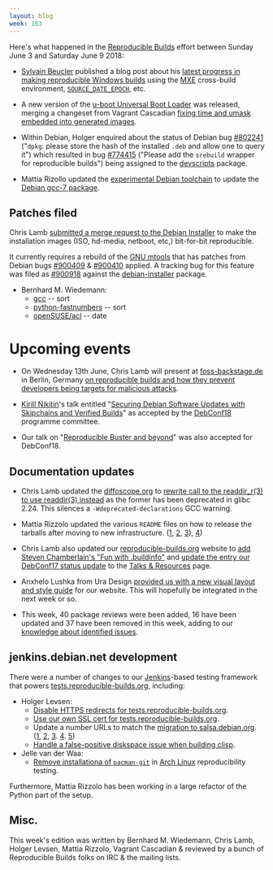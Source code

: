 ```yaml
---
layout: blog
week: 163
---
```


Here's what happened in the [Reproducible Builds](https://reproducible-builds.org) effort between Sunday June 3 and Saturday June 9 2018:

* [Sylvain Beucler](https://blog.beuc.net/) published a blog post about his [latest progress in making reproducible Windows builds](https://blog.beuc.net/posts/Reproducible_Windows_builds/) using the [MXE](http://mxe.cc/) cross-build environment, [`SOURCE_DATE_EPOCH`](https://reproducible-builds.org/specs/source-date-epoch/), etc.

* A new version of the [u-boot Universal Boot Loader](https://www.denx.de/wiki/U-Boot) was released, merging a changeset from Vagrant Cascadian [fixing time and umask embedded into generated images](http://git.denx.de/?p=u-boot.git;a=commit;h=8664ab7debabfb6e1049c81030c2a18fd3eecb58).

* Within Debian, Holger enquired about the status of Debian bug [#802241](https://bugs.debian.org/802241) ("`dpkg`: please store the hash of the installed `.deb` and allow one to query it") which resulted in bug [#774415](https://bugs.debian.org/774415) ("Please add the `srebuild` wrapper for reproducible builds") being assigned to the [devscripts](https://salsa.debian.org/debian/devscripts) package.

* Mattia Rizollo updated the [experimental Debian toolchain](https://wiki.debian.org/ReproducibleBuilds/ExperimentalToolchain) to update the [Debian gcc-7 package]((https://tracker.debian.org/pkg/debian-installer)).

Patches filed
-------------

Chris Lamb [submitted a merge request to the Debian Installer](https://salsa.debian.org/installer-team/debian-installer/merge_requests/3) to make the installation images (ISO, hd-media, netboot, etc,) bit-for-bit reproducible.

It currently requires a rebuild of the [GNU mtools](https://www.gnu.org/software/mtools/) that has patches from Debian bugs [#900409](https://bugs.debian.org/900409) & [#900410](https://bugs.debian.org/900410) applied. A tracking bug for this feature was filed as [#900918](https://bugs.debian.org/900918) against the [debian-installer](https://tracker.debian.org/pkg/debian-installer) package.

* Bernhard M. Wiedemann:
  * [gcc](https://gcc.gnu.org/ml/gcc-patches/2018-06/msg00516.html) -- sort
  * [python-fastnumbers](https://github.com/SethMMorton/fastnumbers/pull/12) -- sort
  * [openSUSE/acl](https://bugzilla.opensuse.org/show_bug.cgi?id=1095795) -- date


Upcoming events
===============

* On Wednesday 13th June, Chris Lamb will present at [foss-backstage.de](https://foss-backstage.de) in Berlin, Germany [on reproducible builds and how they prevent developers being targets for malicious attacks](https://foss-backstage.de/session/think-youre-not-target-tale-3-developers).

* [Kirill Nikitin](https://people.epfl.ch/kirill.nikitin)'s talk entitled "[Securing Debian Software Updates with Skipchains and Verified Builds](https://debconf18.debconf.org/talks/46-securing-debian-software-updates-with-skipchains-and-verified-builds/)" as accepted by the [DebConf18](https://debconf18.debconf.org) programme committee.

* Our talk on "[Reproducible Buster and beyond](https://debconf18.debconf.org/talks/80-reproducible-buster-and-beyond/)" was also accepted for DebConf18.


Documentation updates
---------------------

* Chris Lamb updated the [diffoscope.org](https://diffoscope.org/) to [rewrite call to the readdir\_r(3) to use readdir(3) instead](https://salsa.debian.org/reproducible-builds/disorderfs/commit/fbfd4d0) as the former has been deprecated in glibc 2.24. This silences a `-Wdeprecated-declarations` GCC warning.

* Mattia Rizzolo updated the various `README` files   on how to release the tarballs after moving to new infrastructure. ([1](https://salsa.debian.org/reproducible-builds/strip-nondeterminism/commit/9f1c756), [2](https://salsa.debian.org/reproducible-builds/disorderfs/commit/4810a11), [3](https://salsa.debian.org/reproducible-builds/reprotest/commit/1140670)), [4](https://salsa.debian.org/reproducible-builds/trydiffoscope/commit/63ae0f7))

* Chris Lamb also updated our [reproducible-builds.org](https://reproducible-builds.org/) website to [add Steven Chamberlain's "Fun with .buildinfo"](https://salsa.debian.org/reproducible-builds/reproducible-website/commit/e8ed178) and [update the entry our DebConf17 status update](https://salsa.debian.org/reproducible-builds/reproducible-website/commit/c59f287) to the [Talks & Resources](https://reproducible-builds.org/resources/) page.

* Anxhelo Lushka from Ura Design [provided us with a new visual layout and style guide](https://lists.reproducible-builds.org/pipermail/rb-general/2018-June/001001.html) for our website. This will hopefully be integrated in the next week or so.

* This week, 40 package reviews were been added, 16 have been updated and 37 have been removed in this week, adding to our [knowledge about identified issues](https://tests.reproducible-builds.org/debian/index_issues.html).


jenkins.debian.net development
------------------------------

There were a number of changes to our [Jenkins](https://jenkins.io/)-based testing framework that powers [tests.reproducible-builds.org](https://tests.reproducible-builds.org/), including:

* Holger Levsen:
    * [Disable HTTPS redirects for tests.reproducible-builds.org](https://salsa.debian.org/qa/jenkins.debian.net/commit/20101007).
    * [Use our own SSL cert for tests.reproducible-builds.org](https://salsa.debian.org/qa/jenkins.debian.net/commit/98759b20).
    * Update a number URLs to match the [migration to salsa.debian.org](https://wiki.debian.org/Salsa/AliothMigration). ([1](https://salsa.debian.org/qa/jenkins.debian.net/commit/f9777bdd), [2](https://salsa.debian.org/qa/jenkins.debian.net/commit/93970226), [3](https://salsa.debian.org/qa/jenkins.debian.net/commit/b6b60b84). [4](https://salsa.debian.org/qa/jenkins.debian.net/commit/f613997e). [5](https://salsa.debian.org/qa/jenkins.debian.net/commit/533f17f2))
    * [Handle a false-positive diskspace issue when building clisp](https://salsa.debian.org/qa/jenkins.debian.net/commit/e23f278d).
* Jelle van der Waa:
    * [Remove installationa of `pacman-git`](https://salsa.debian.org/qa/jenkins.debian.net/commit/c414ae7f) in [Arch Linux](https://www.archlinux.org/) reproducibility testing.

Furthermore, Mattia Rizzolo has been working in a large refactor of the Python part of the setup.

Misc.
-----

This week's edition was written by Bernhard M. Wiedemann, Chris Lamb, Holger Levsen, Mattia Rizzolo, Vagrant Cascadian & reviewed by a bunch of Reproducible Builds folks on IRC & the mailing lists.
